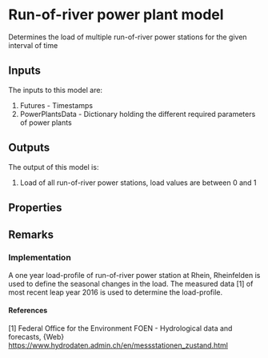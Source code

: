 # Run-of-river power plant model

Determines the load of multiple run-of-river power stations for the given interval of time


## Inputs
The inputs to this model are:

1. Futures - Timestamps
1. PowerPlantsData - Dictionary holding the different required parameters of power plants


## Outputs
The output of this model is:

1. Load of all run-of-river power stations, load values are between 0 and 1


## Properties


## Remarks


### Implementation

A one year load-profile of run-of-river power station at Rhein, Rheinfelden is used to define the seasonal changes in
the load. The measured data [1] of most recent leap year 2016 is used to determine the load-profile. 

#### References
[1] Federal Office for the Environment FOEN - Hydrological data and forecasts, {Web} https://www.hydrodaten.admin.ch/en/messstationen_zustand.html